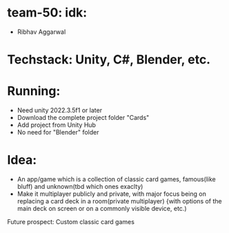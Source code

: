 # team-50: idk: 
 - Ribhav Aggarwal
# Techstack: Unity, C#, Blender, etc.
# Running:
- Need unity 2022.3.5f1 or later
- Download the complete project folder "Cards"
- Add project from Unity Hub
- No need for "Blender" folder

# Idea:
- An app/game which is a collection of classic card games, famous(like bluff) and unknown(tbd which ones exaclty)
- Make it  multiplayer publicly and private, with major focus being on replacing a card deck in a room(private multiplayer)
  {with options of the main deck on screen or on a commonly visible device, etc.)

Future prospect: Custom classic card games
